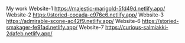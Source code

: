 My work
Website-1 https://majestic-marigold-5fd49d.netlify.app/ <br/>
Website-2 https://storied-cocada-c976c6.netlify.app/
Website-3 https://admirable-scone-ac42f9.netlify.app/
Website-6 https://storied-smakager-fe91ad.netlify.app/
Website-7 https://curious-salmiakki-2dafeb.netlify.app/
